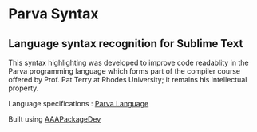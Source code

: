 # Parva Syntax
Language syntax recognition for Sublime Text
-----------

This syntax highlighting was developed to improve code readablity in the Parva programming language which forms part of the compiler course offered by Prof. Pat Terry at Rhodes University; it remains his intellectual property.

Language specifications : [Parva Language](http://www.cs.ru.ac.za/courses/CSc301/Translators/parva.htm)

Built using [AAAPackageDev](https://github.com/SublimeText/AAAPackageDev)
